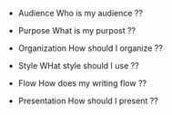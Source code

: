 * Audience        Who is my audience ??

* Purpose         What is my purpost ??

* Organization    How should I organize ??
 
* Style           WHat style should I use ??

* Flow            How does my writing flow ??

* Presentation    How should I present ??